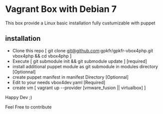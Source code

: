 # Vagrant Box with Debian 7
This box provide a Linux basic installation fully custumizable with puppet

## installation

* Clone this repo [ git clone git@github.com:gpkfr/gpkfr-vbox4php.git vbox4php && cd vbox4php ]
* Execute [ git submodule init && git submodule update ] [required]
* install additional puppet module as git submodule in modules directory [Optionnal]
* create puppet manifest in manifest Directory [Optionnal]
* Edit to your needs vbox4dev.yaml [Required]
* create vm [ vagrant up --provider [vmware_fusion || virtualbox] ]

Happy Dev ;)

Feel Free to contribute
